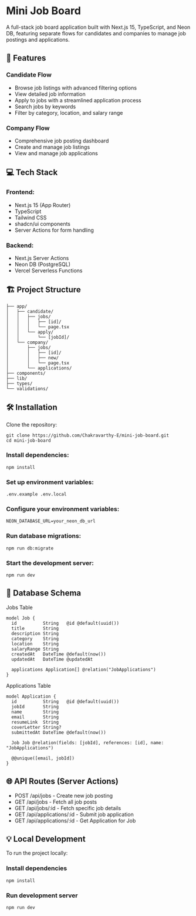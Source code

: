 # Mini Job Board
A full-stack job board application built with Next.js 15, TypeScript, and Neon DB, featuring separate flows for candidates and companies to manage job postings and applications.

## 🚀 Features
### Candidate Flow
 - Browse job listings with advanced filtering options
- View detailed job information
- Apply to jobs with a streamlined application process
- Search jobs by keywords
- Filter by category, location, and salary range

### Company Flow
- Comprehensive job posting dashboard
- Create and manage job listings
- View and manage job applications

## 💻 Tech Stack
### Frontend:
- Next.js 15 (App Router)
- TypeScript
- Tailwind CSS
- shadcn/ui components
- Server Actions for form handling

### Backend:
- Next.js Server Actions
- Neon DB (PostgreSQL)
- Vercel Serverless Functions

## 🏗️ Project Structure

```
├── app/
│   ├── candidate/
│   │   ├── jobs/
│   │   │   ├── [id]/
│   │   │   └── page.tsx
│   │   └── apply/
│   │       └── [jobId]/
│   └── company/
│       ├── jobs/
│       │   ├── [id]/
│       │   ├── new/
│       │   └── page.tsx
│       └── applications/
├── components/
├── lib/
├── types/
└── validations/
```

## 🛠️ Installation

Clone the repository:
```
git clone https://github.com/Chakravarthy-E/mini-job-board.git
cd mini-job-board
```
### Install dependencies:
```
npm install
```
### Set up environment variables:
```
.env.example .env.local
```
### Configure your environment variables:
```
NEON_DATABASE_URL=your_neon_db_url
```

### Run database migrations:
```
npm run db:migrate
```
### Start the development server:
```
npm run dev
```

## 📝 Database Schema
Jobs Table
```
model Job {
  id          String   @id @default(uuid())
  title       String
  description String
  category    String
  location    String
  salaryRange String
  createdAt   DateTime @default(now())
  updatedAt   DateTime @updatedAt

  applications Application[] @relation("JobApplications")
}
```

Applications Table
```
model Application {
  id          String   @id @default(uuid())
  jobId       String
  name        String
  email       String
  resumeLink  String
  coverLetter String?
  submittedAt DateTime @default(now())

  Job Job @relation(fields: [jobId], references: [id], name: "JobApplications")

  @@unique([email, jobId])
}
```

## 🌐 API Routes (Server Actions)

- POST /api/jobs - Create new job posting
- GET /api/jobs - Fetch all job posts
- GET /api/jobs/:id - Fetch specific job details
- GET /api/applications/:id - Submit job application
- GET /api/applications/:id - Get Application for Job



## 💡 Local Development
To run the project locally:
### Install dependencies
```
npm install
```
### Run development server
```
npm run dev
```


